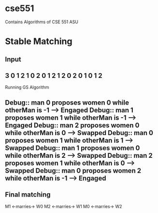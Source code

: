 # cse551
Contains Algorithms of CSE 551 ASU

# Stable Matching
## Input
3
0 1 2
1 0 2
0 1 2
1 2 0
2 0 1
0 1 2
--------------------------------
Running GS Algorithm

Debug:: man 0 proposes women 0 while otherMan is -1 --> Engaged
Debug:: man 1 proposes women 1 while otherMan is -1 --> Engaged
Debug:: man 2 proposes women 0 while otherMan is 0 --> Swapped
Debug:: man 0 proposes women 1 while otherMan is 1 --> Swapped
Debug:: man 1 proposes women 0 while otherMan is 2 --> Swapped
Debug:: man 2 proposes women 1 while otherMan is 0 --> Swapped
Debug:: man 0 proposes women 2 while otherMan is -1 --> Engaged
---------------------------------
Final matching
---------------------------------

M1 <-marries-> W0
M2 <-marries-> W1
M0 <-marries-> W2
